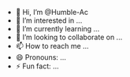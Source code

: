 - 👋 Hi, I’m @Humble-Ac
- 👀 I’m interested in ...
- 🌱 I’m currently learning ...
- 💞️ I’m looking to collaborate on ...
- 📫 How to reach me ...
- 😄 Pronouns: ...
- ⚡ Fun fact: ...

<!---
Humble-Ac/Humble-Ac is a ✨ special ✨ repository because its `README.md` (this file) appears on your GitHub profile.
You can click the Preview link to take a look at your changes.
--->
